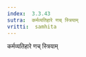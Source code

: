 ```yaml
---
index:  3.3.43
sutra:  कर्मव्यतिहारे णच् स्त्रियाम्
vritti:  samhita 
---
```


कर्मव्यतिहारे णच् स्त्रियाम्

